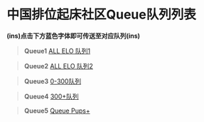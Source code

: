 # 中国排位起床社区Queue队列列表
**(ins)点击下方蓝色字体即可传送至对应队列(ins)**

> **Queue1**
[ALL ELO 队列1](https://kook.top/zYaNph)

> **Queue2**
[ALL ELO 队列2](https://kook.top/eFWdAN)

> **Queue3**
[0-300队列](https://kook.top/rBOvkx)

> **Queue4**
[300+队列](https://kook.top/NySsNQ)

> **Queue5**
[Queue Pups+](https://kook.top/rZT7Ct)

